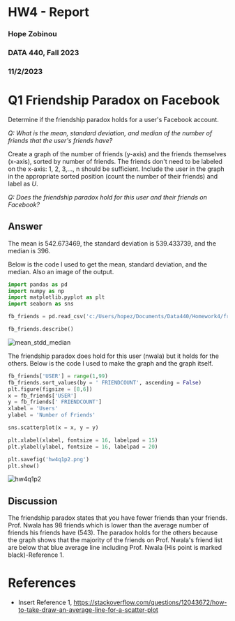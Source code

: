 # HW4 - Report
### Hope Zobinou
### DATA 440, Fall 2023
### 11/2/2023

# Q1 Friendship Paradox on Facebook
Determine if the friendship paradox holds for a user's Facebook account.

*Q: What is the mean, standard deviation, and median of the number of friends that the user's friends have?*  

Create a graph of the number of friends (y-axis) and the friends themselves (x-axis), sorted by number of friends. The friends don't need to be labeled
on the x-axis: 1, 2, 3,..., n should be sufficient. Include the user in the graph in the appropriate sorted position (count the number of their friends) and label as *U*.

*Q: Does the friendship paradox hold for this user and their friends on Facebook?*


## Answer
The mean is 542.673469, the standard deviation is 539.433739, and the median is 396.

Below is the code I used to get the mean, standard deviation, and the median. Also an image of the output.

```python
import pandas as pd
import numpy as np      
import matplotlib.pyplot as plt 
import seaborn as sns

fb_friends = pd.read_csv('c:/Users/hopez/Documents/Data440/Homework4/friend_count.csv')

fb_friends.describe()
```

![mean_stdd_median](https://github.com/HopeZobinou/data440/assets/81893993/c67539a5-e606-46ee-937a-8f2b8caf7c4e)

The friendship paradox does hold for this user (nwala) but it holds for the others.
Below is the code I used to make the graph and the graph itself.

```python
fb_friends['USER'] = range(1,99)
fb_friends.sort_values(by = ' FRIENDCOUNT', ascending = False)
plt.figure(figsize = [8,6])
x = fb_friends['USER']
y = fb_friends[' FRIENDCOUNT']
xlabel = 'Users'
ylabel = 'Number of Friends'

sns.scatterplot(x = x, y = y)

plt.xlabel(xlabel, fontsize = 16, labelpad = 15)
plt.ylabel(ylabel, fontsize = 16, labelpad = 20)

plt.savefig('hw4q1p2.png')
plt.show()
```

![hw4q1p2](https://github.com/HopeZobinou/data440/assets/81893993/b45205b0-f9d1-46c1-ac6a-826710a87d7d)


## Discussion
The friendship paradox states that you have fewer friends than your friends. Prof. Nwala has 98 friends which is lower than the average number of friends his friends have (543). The paradox holds for the others because the graph shows that the majority of the friends on Prof. Nwala's friend list are below that blue average line including Prof. Nwala (His point is marked black)-Reference 1. 


# References

* Insert Reference 1, <https://stackoverflow.com/questions/12043672/how-to-take-draw-an-average-line-for-a-scatter-plot>
